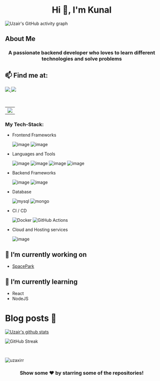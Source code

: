 <h1 align="center">Hi 👋, I'm Kunal</h1>

![Uzair's GitHub activity graph](https://activity-graph.herokuapp.com/graph?username=kunal4now&theme=react-dark&hide_border=true&area=true)

## About Me
<h3 align="center">A passionate backend developer who loves to learn different technologies and solve problems</h3>

## 📫 Find me at:

<table>
  <tr>
    <a href="https://www.linkedin.com/in/kunal-rohitas-a96205a9/">
    <img src="https://img.shields.io/badge/linkedin-%230077B5.svg?&style=for-the-badge&logo=linkedin&logoColor=white" />
    <a href="https://www.linkedin.com/in/kunal-rohitas-a96205a9/">
    <img src="https://img.shields.io/badge/Medium-12100E?style=for-the-badge&logo=medium&logoColor=white" />
    
  </a>&nbsp;&nbsp;
   <td><ahref="mailto:kunal.rohitas29@gmail.com"><img src="https://img.shields.io/badge/Gmail-D14836?style=for-the-badge&logo=gmail&logoColor=white"></a></td>
</table>


### My Tech-Stack:

* Frontend Frameworks

  ![image](https://img.shields.io/badge/React-20232A?style=for-the-badge&logo=react&logoColor=61DAFB)
  ![image](https://img.shields.io/badge/Flutter-02569B?style=for-the-badge&logo=flutter&logoColor=white)

* Languages and Tools

  ![image](https://img.shields.io/badge/C%2B%2B-00599C?style=for-the-badge&logo=c%2B%2B&logoColor=white)
  ![image](https://img.shields.io/badge/Python-14354C?style=for-the-badge&logo=python&logoColor=white)
  ![image](https://img.shields.io/badge/JavaScript-F7DF1E?style=for-the-badge&logo=javascript&logoColor=black)
  ![image](https://img.shields.io/badge/Dart-0175C2?style=for-the-badge&logo=dart&logoColor=white)

* Backend Frameworks

  ![image](https://img.shields.io/badge/Node.js-339933?style=for-the-badge&logo=nodedotjs&logoColor=white)
  ![image](https://img.shields.io/badge/Express.js-000000?style=for-the-badge&logo=express&logoColor=white)

* Database

  ![mysql](https://img.shields.io/badge/MySQL-00000F?style=for-the-badge&logo=mysql&logoColor=white)
  ![mongo](https://img.shields.io/badge/MongoDB-4EA94B?style=for-the-badge&logo=mongodb&logoColor=white)

* CI / CD

  ![Docker](https://img.shields.io/badge/docker-%230db7ed.svg?style=for-the-badge&logo=docker&logoColor=white)
  <img alt="GitHub Actions" src="https://img.shields.io/badge/github%20actions%20-%232671E5.svg?&style=for-the-badge&logo=github%20actions&logoColor=white"/>

* Cloud and Hosting services

  ![image](https://img.shields.io/badge/Heroku-430098?style=for-the-badge&logo=heroku&logoColor=white)

## 🔭 I’m currently working on
* [SpacePark](https://github.com/Kunal4now/SpacePark/tree/new-landing)

## 🌱 I’m currently learning

* React
* NodeJS

# Blog posts 📝
<!-- BLOG-POST-LIST:START -->
<!-- BLOG-POST-LIST:END -->

<a href="https://github.com/kunal4now">
 <img align="center" src="https://github-readme-stats.vercel.app/api?username=kunal4now&show_icons=true&theme=dark&line_height=27&title_color=2EDDD5&bg_color=000000&hide_border=1" alt="Uzair's github stats"/>
</a>

<br>

![GitHub Streak](https://github-readme-streak-stats.herokuapp.com?user=kunal4now&"theme=great-gatsby&hide_border=true&sideNums=2EDDD5&background=000000&ring=1CC6DD&border=DD2727&currStreakNum=2ACBDD)

<br>

<p><img align="center" src="https://github-readme-stats.vercel.app/api/top-langs?username=uzaxirr&show_icons=true&locale=en&layout=compact&bg_color=000000&hide_border=1&title_color=2EDDD5"" alt="uzaxirr" /></p>

<div align="center">
  
### Show some ❤️ by starring some of the repositories!

</div>